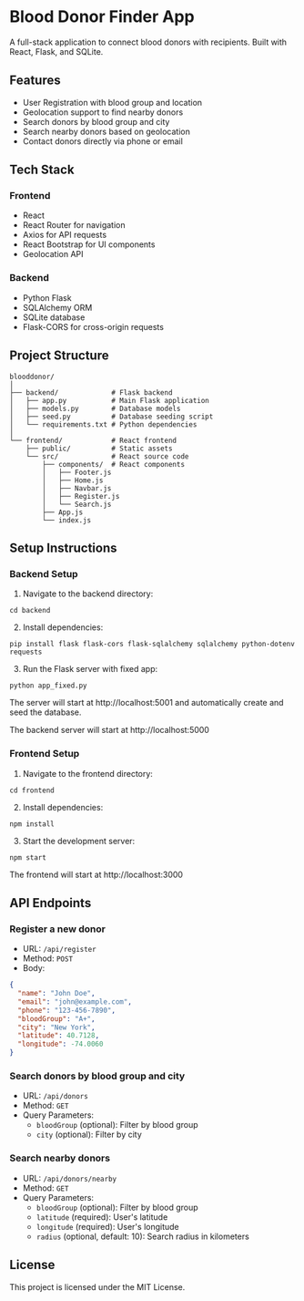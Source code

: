 # Blood Donor Finder App

A full-stack application to connect blood donors with recipients. Built with React, Flask, and SQLite.

## Features

- User Registration with blood group and location
- Geolocation support to find nearby donors
- Search donors by blood group and city
- Search nearby donors based on geolocation
- Contact donors directly via phone or email

## Tech Stack

### Frontend
- React
- React Router for navigation
- Axios for API requests
- React Bootstrap for UI components
- Geolocation API

### Backend
- Python Flask
- SQLAlchemy ORM
- SQLite database
- Flask-CORS for cross-origin requests

## Project Structure

```
blooddonor/
│
├── backend/             # Flask backend
│   ├── app.py           # Main Flask application
│   ├── models.py        # Database models
│   ├── seed.py          # Database seeding script
│   └── requirements.txt # Python dependencies
│
└── frontend/            # React frontend
    ├── public/          # Static assets
    └── src/             # React source code
        ├── components/  # React components
        │   ├── Footer.js
        │   ├── Home.js
        │   ├── Navbar.js
        │   ├── Register.js
        │   └── Search.js
        ├── App.js
        └── index.js
```

## Setup Instructions

### Backend Setup

1. Navigate to the backend directory:
```
cd backend
```

2. Install dependencies:
```
pip install flask flask-cors flask-sqlalchemy sqlalchemy python-dotenv requests
```

3. Run the Flask server with fixed app:
```
python app_fixed.py
```

The server will start at http://localhost:5001 and automatically create and seed the database.

The backend server will start at http://localhost:5000

### Frontend Setup

1. Navigate to the frontend directory:
```
cd frontend
```

2. Install dependencies:
```
npm install
```

3. Start the development server:
```
npm start
```

The frontend will start at http://localhost:3000

## API Endpoints

### Register a new donor
- URL: `/api/register`
- Method: `POST`
- Body: 
```json
{
  "name": "John Doe",
  "email": "john@example.com",
  "phone": "123-456-7890",
  "bloodGroup": "A+",
  "city": "New York",
  "latitude": 40.7128,
  "longitude": -74.0060
}
```

### Search donors by blood group and city
- URL: `/api/donors`
- Method: `GET`
- Query Parameters:
  - `bloodGroup` (optional): Filter by blood group
  - `city` (optional): Filter by city

### Search nearby donors
- URL: `/api/donors/nearby`
- Method: `GET`
- Query Parameters:
  - `bloodGroup` (optional): Filter by blood group
  - `latitude` (required): User's latitude
  - `longitude` (required): User's longitude
  - `radius` (optional, default: 10): Search radius in kilometers

## License

This project is licensed under the MIT License.
